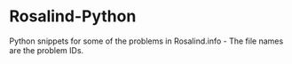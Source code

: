 # Rosalind-Python
Python snippets for some of the problems in Rosalind.info - The file names are the problem IDs.
